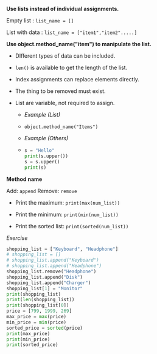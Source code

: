 **Use lists instead of individual assignments.**

Empty list : `list_name = []`

List with data : `list_name = ["item1","item2".....]`

**Use object.method_name("item") to manipulate the list.**

- DIfferent types of data can be included.

- `len()` is available to get the length of the list.

- Index assignments can replace elements directly.

- The thing to be removed must exist.

- List are variable, not required to assign.

  - *Example (List)*

  - `object.method_name("Items")`

  - *Example (Others)*

  - ```python
    s = "Hello"
    print(s.upper())
    s = s.upper()
    print(s)
    ```

**Method name**

Add: `append`		Remove: `remove`

- Print the maximum: `print(max(num_list))`

- Print the minimum: `print(min(num_list))`

- Print the sorted list: `print(sorted(num_list))`

*Exercise*

```python
shopping_list = ["Keyboard", "Headphone"]
# shopping_list = []
# shopping_list.append("Keyboard")
# shopping_list.append("Headphone")
shopping_list.remove("Headphone")
shopping_list.append("Disk")
shopping_list.append("Charger")
shopping_list[1] = "Monitor"
print(shopping_list)
print(len(shopping_list))
print(shopping_list[0])
price = [799, 1999, 269]
max_price = max(price)
min_price = min(price)
sorted_price = sorted(price)
print(max_price)
print(min_price)
print(sorted_price)
```

